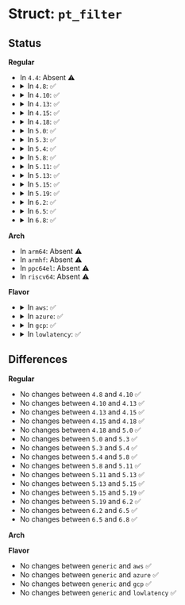 # Struct: <code>pt_filter</code>

## Status
<b>Regular</b>
<ul>
<li>
In <code>4.4</code>: Absent ⚠️
</li>
<li>
<details>
<summary>In <code>4.8</code>: ✅</summary>

```c
struct pt_filter {
    long unsigned int msr_a;
    long unsigned int msr_b;
    long unsigned int config;
};
```
</details>
</li>
<li>
<details>
<summary>In <code>4.10</code>: ✅</summary>

```c
struct pt_filter {
    long unsigned int msr_a;
    long unsigned int msr_b;
    long unsigned int config;
};
```
</details>
</li>
<li>
<details>
<summary>In <code>4.13</code>: ✅</summary>

```c
struct pt_filter {
    long unsigned int msr_a;
    long unsigned int msr_b;
    long unsigned int config;
};
```
</details>
</li>
<li>
<details>
<summary>In <code>4.15</code>: ✅</summary>

```c
struct pt_filter {
    long unsigned int msr_a;
    long unsigned int msr_b;
    long unsigned int config;
};
```
</details>
</li>
<li>
<details>
<summary>In <code>4.18</code>: ✅</summary>

```c
struct pt_filter {
    long unsigned int msr_a;
    long unsigned int msr_b;
    long unsigned int config;
};
```
</details>
</li>
<li>
<details>
<summary>In <code>5.0</code>: ✅</summary>

```c
struct pt_filter {
    long unsigned int msr_a;
    long unsigned int msr_b;
    long unsigned int config;
};
```
</details>
</li>
<li>
<details>
<summary>In <code>5.3</code>: ✅</summary>

```c
struct pt_filter {
    long unsigned int msr_a;
    long unsigned int msr_b;
    long unsigned int config;
};
```
</details>
</li>
<li>
<details>
<summary>In <code>5.4</code>: ✅</summary>

```c
struct pt_filter {
    long unsigned int msr_a;
    long unsigned int msr_b;
    long unsigned int config;
};
```
</details>
</li>
<li>
<details>
<summary>In <code>5.8</code>: ✅</summary>

```c
struct pt_filter {
    long unsigned int msr_a;
    long unsigned int msr_b;
    long unsigned int config;
};
```
</details>
</li>
<li>
<details>
<summary>In <code>5.11</code>: ✅</summary>

```c
struct pt_filter {
    long unsigned int msr_a;
    long unsigned int msr_b;
    long unsigned int config;
};
```
</details>
</li>
<li>
<details>
<summary>In <code>5.13</code>: ✅</summary>

```c
struct pt_filter {
    long unsigned int msr_a;
    long unsigned int msr_b;
    long unsigned int config;
};
```
</details>
</li>
<li>
<details>
<summary>In <code>5.15</code>: ✅</summary>

```c
struct pt_filter {
    long unsigned int msr_a;
    long unsigned int msr_b;
    long unsigned int config;
};
```
</details>
</li>
<li>
<details>
<summary>In <code>5.19</code>: ✅</summary>

```c
struct pt_filter {
    long unsigned int msr_a;
    long unsigned int msr_b;
    long unsigned int config;
};
```
</details>
</li>
<li>
<details>
<summary>In <code>6.2</code>: ✅</summary>

```c
struct pt_filter {
    long unsigned int msr_a;
    long unsigned int msr_b;
    long unsigned int config;
};
```
</details>
</li>
<li>
<details>
<summary>In <code>6.5</code>: ✅</summary>

```c
struct pt_filter {
    long unsigned int msr_a;
    long unsigned int msr_b;
    long unsigned int config;
};
```
</details>
</li>
<li>
<details>
<summary>In <code>6.8</code>: ✅</summary>

```c
struct pt_filter {
    long unsigned int msr_a;
    long unsigned int msr_b;
    long unsigned int config;
};
```
</details>
</li>
</ul>
<b>Arch</b>
<ul>
<li>
In <code>arm64</code>: Absent ⚠️
</li>
<li>
In <code>armhf</code>: Absent ⚠️
</li>
<li>
In <code>ppc64el</code>: Absent ⚠️
</li>
<li>
In <code>riscv64</code>: Absent ⚠️
</li>
</ul>
<b>Flavor</b>
<ul>
<li>
<details>
<summary>In <code>aws</code>: ✅</summary>

```c
struct pt_filter {
    long unsigned int msr_a;
    long unsigned int msr_b;
    long unsigned int config;
};
```
</details>
</li>
<li>
<details>
<summary>In <code>azure</code>: ✅</summary>

```c
struct pt_filter {
    long unsigned int msr_a;
    long unsigned int msr_b;
    long unsigned int config;
};
```
</details>
</li>
<li>
<details>
<summary>In <code>gcp</code>: ✅</summary>

```c
struct pt_filter {
    long unsigned int msr_a;
    long unsigned int msr_b;
    long unsigned int config;
};
```
</details>
</li>
<li>
<details>
<summary>In <code>lowlatency</code>: ✅</summary>

```c
struct pt_filter {
    long unsigned int msr_a;
    long unsigned int msr_b;
    long unsigned int config;
};
```
</details>
</li>
</ul>

## Differences
<b>Regular</b>
<ul>
<li>
No changes between <code>4.8</code> and <code>4.10</code> ✅
</li>
<li>
No changes between <code>4.10</code> and <code>4.13</code> ✅
</li>
<li>
No changes between <code>4.13</code> and <code>4.15</code> ✅
</li>
<li>
No changes between <code>4.15</code> and <code>4.18</code> ✅
</li>
<li>
No changes between <code>4.18</code> and <code>5.0</code> ✅
</li>
<li>
No changes between <code>5.0</code> and <code>5.3</code> ✅
</li>
<li>
No changes between <code>5.3</code> and <code>5.4</code> ✅
</li>
<li>
No changes between <code>5.4</code> and <code>5.8</code> ✅
</li>
<li>
No changes between <code>5.8</code> and <code>5.11</code> ✅
</li>
<li>
No changes between <code>5.11</code> and <code>5.13</code> ✅
</li>
<li>
No changes between <code>5.13</code> and <code>5.15</code> ✅
</li>
<li>
No changes between <code>5.15</code> and <code>5.19</code> ✅
</li>
<li>
No changes between <code>5.19</code> and <code>6.2</code> ✅
</li>
<li>
No changes between <code>6.2</code> and <code>6.5</code> ✅
</li>
<li>
No changes between <code>6.5</code> and <code>6.8</code> ✅
</li>
</ul>
<b>Arch</b>
<ul>
</ul>
<b>Flavor</b>
<ul>
<li>
No changes between <code>generic</code> and <code>aws</code> ✅
</li>
<li>
No changes between <code>generic</code> and <code>azure</code> ✅
</li>
<li>
No changes between <code>generic</code> and <code>gcp</code> ✅
</li>
<li>
No changes between <code>generic</code> and <code>lowlatency</code> ✅
</li>
</ul>
